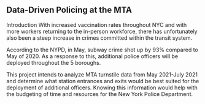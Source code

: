 ##  Data-Driven Policing at the MTA

Introduction
With increased vaccination rates throughout NYC and with more workers returning to the in-person workforce, there has unfortunately also been a steep increase in crimes committed within the transit system. 

According to the NYPD, in May, subway crime shot up by 93% compared to May of 2020.  As a response to this, additional police officers will be deployed throughout the 5 boroughs. 

This project intends to analyze MTA turnstile data from May 2021-July 2021 and determine what station entrances and exits would be best suited for the deployment of additional officers. Knowing this information would help with the budgeting of time and resources for the New York Police Department. 

